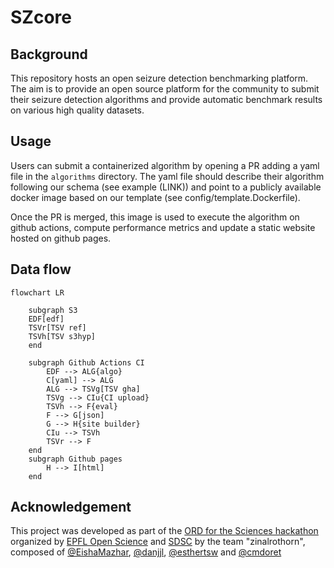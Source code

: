# SZcore

## Background

This repository hosts an open seizure detection benchmarking platform.
The aim is to provide an open source platform for the community to submit their seizure detection algorithms and provide automatic benchmark results on various high quality datasets.

## Usage

Users can submit a containerized algorithm by opening a PR adding a yaml file in the `algorithms` directory. The yaml file should describe their algorithm following our schema (see example (LINK)) and point to a publicly available docker image based on our template (see config/template.Dockerfile).

Once the PR is merged, this image is used to execute the algorithm on github actions, compute performance metrics and update a static website hosted on github pages.

## Data flow

```mermaid
flowchart LR

    subgraph S3
    EDF[edf]
    TSVr[TSV ref]
    TSVh[TSV s3hyp]
    end

    subgraph Github Actions CI
        EDF --> ALG{algo}
        C[yaml] --> ALG
        ALG --> TSVg[TSV gha]
        TSVg --> CIu{CI upload}
        TSVh --> F{eval}
        F --> G[json]
        G --> H{site builder}
        CIu --> TSVh
        TSVr --> F
    end
    subgraph Github pages
        H --> I[html]
    end
```

## Acknowledgement

This project was developed as part of the [ORD for the Sciences hackathon](https://sdsc-hackathons.ch/) organized by [EPFL Open Science](https://www.epfl.ch/research/open-science/) and [SDSC](http://datascience.ch/) by the team "zinalrothorn", composed of [@EishaMazhar](https://github.com/EishaMazhar), [@danjjl](https://github.com/danjjl), [@esthertsw](https://github.com/esthertsw) and [@cmdoret](https://github.com/cmdoret)

